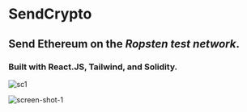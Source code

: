 # SendCrypto
## Send Ethereum on the *Ropsten test network*. ##
### Built with React.JS, Tailwind, and Solidity. #### 
   
![sc1](https://user-images.githubusercontent.com/25331809/156279503-71907a23-ee55-4f37-88f5-53d0f9810d05.PNG)

<img src="https://user-images.githubusercontent.com/25331809/151646686-d589f3b9-ca04-4466-a258-a61c9552759d.PNG" alt="screen-shot-1" title="screen-shot-1"/>